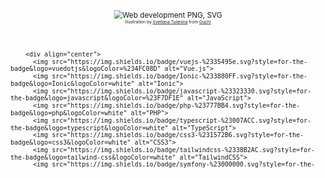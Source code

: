 <svg fill="none" viewBox="0 0 600 300" width="600" height="300" xmlns="http://www.w3.org/2000/svg">
  <foreignObject width="100%" height="100%">
     <div>
       <div align="center">
          <img data-v-269d9bd6="" alt="Web development PNG, SVG" src="https://ouch-cdn2.icons8.com/VscTj57FiuRFBiIkjtaNik8_KClNnS05qmOYYL3JaeM/rs:fit:368:368/czM6Ly9pY29uczgu/b3VjaC1wcm9kLmFz/c2V0cy9wbmcvNzg0/LzMzZjAwYzVhLTg4/NWYtNGViNC1hZTMx/LTZiNGE5OGJkZDc0/MS5wbmc.png" fetchpriority="high" loading="sync" class="image-thumb" style="max-width: 456px;">
          <div align="center" style="font-size: 8px; margin-bottom: 50px">
              Illustration by <a href="https://icons8.com/illustrations/author/sRy57eUNNFc1">Svetlana Tulenina</a> from <a href="https://icons8.com/illustrations">Ouch!</a>
        </div>
        </div>
        
        <div align="center">
          <img src="https://img.shields.io/badge/vuejs-%2335495e.svg?style=for-the-badge&logo=vuedotjs&logoColor=%234FC08D" alt="Vue.js">
          <img src="https://img.shields.io/badge/Ionic-%233880FF.svg?style=for-the-badge&logo=Ionic&logoColor=white" alt="Ionic">
          <img src="https://img.shields.io/badge/javascript-%23323330.svg?style=for-the-badge&logo=javascript&logoColor=%23F7DF1E" alt="JavaScript">
          <img src="https://img.shields.io/badge/php-%23777BB4.svg?style=for-the-badge&logo=php&logoColor=white" alt="PHP">
          <img src="https://img.shields.io/badge/typescript-%23007ACC.svg?style=for-the-badge&logo=typescript&logoColor=white" alt="TypeScript">
          <img src="https://img.shields.io/badge/css3-%231572B6.svg?style=for-the-badge&logo=css3&logoColor=white" alt="CSS3">
          <img src="https://img.shields.io/badge/tailwindcss-%2338B2AC.svg?style=for-the-badge&logo=tailwind-css&logoColor=white" alt="TailwindCSS">
          <img src="https://img.shields.io/badge/symfony-%23000000.svg?style=for-the-badge&logo=symfony&logoColor=white" alt="Symfony">
          <img src="https://img.shields.io/badge/nestjs-%23E0234E.svg?style=for-the-badge&logo=nestjs&logoColor=white" alt="NestJS">
          <img src="https://img.shields.io/badge/node.js-6DA55F?style=for-the-badge&logo=node.js&logoColor=white" alt="Node.js">
        </div>
        
        🔭 Currently, I'm working on various projects leveraging these technologies to build efficient and user-friendly web applications.
        
        💬 Feel free to reach out to me if you have any questions or want to collaborate on exciting projects!
        
        📫 You can contact me via email at [tadjerliticia@gmail.com](mailto:tadjerliticia@gmail.com).
        
        ⚡ Fun fact: I'm also a coffee enthusiast and enjoy exploring new cafes in my free time!
        
        
        <div align="center">
            <img src="https://github-readme-stats.vercel.app/api/top-langs/?username=ltadjer&layout=compact&theme=onedark&count_private=true" alt="Top Langs" style="max-width: 100%; animation: glitch 1s infinite alternate;">
        </div>
     </div>

  </foreignObject>
</svg>

